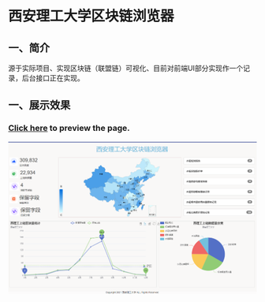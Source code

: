 # 西安理工大学区块链浏览器

## 一、简介

源于实际项目、实现区块链（联盟链）可视化、目前对前端UI部分实现作一个记录，后台接口正在实现。

## 一、展示效果

### **[Click here](https://x-long.github.io/xaut-blockchain-explorer/) to preview the page.**

<img src="result/result.png">
